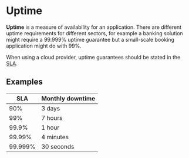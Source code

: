 # Uptime

**Uptime** is a measure of availability for an application. There are different
uptime requirements for different sectors, for example a banking solution might
require a 99.999% uptime guarantee but a small-scale booking application might
do with 99%.

When using a cloud provider, uptime guarantees should be stated in the
[SLA](../laws/agreements/sla.md).

## Examples

| SLA     | Monthly downtime |
| ------- | ---------------- |
| 90%     | 3 days           |
| 99%     | 7 hours          |
| 99.9%   | 1 hour           |
| 99.99%  | 4 minutes        |
| 99.999% | 30 seconds       |
